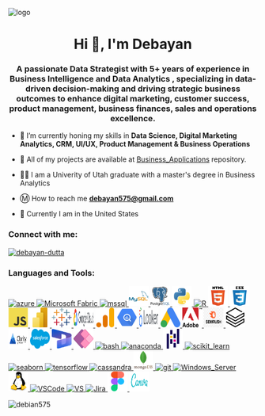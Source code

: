 ![logo](https://github.com/DebiAn575/DebiAn575/blob/main/Modern%20Minimal%20Technology%20Background%20Banner.png.png)
<h1 align="center">Hi 👋, I'm Debayan</h1>
<h3 align="center">A passionate Data Strategist with 5+ years of experience in Business Intelligence and Data Analytics , specializing in data-driven decision-making and driving strategic business outcomes to enhance digital marketing, customer success, product management, business finances, sales and operations excellence.</h3>

- 🌱 I’m currently honing my skills in **Data Science, Digital Marketing Analytics, CRM, UI/UX, Product Management & Business Operations**

- :open_file_folder: All of my projects are available at [Business_Applications](https://github.com/DebiAn575/Business_Applications/tree/main) repository.

- 👨‍💻 I am a Univerity of Utah graduate with a master's degree in Business Analytics

- :m: How to reach me **debayan575@gmail.com**

- :round_pushpin: Currently I am in the United States
  


<h3 align="left">Connect with me:</h3>
<p align="left">
<a href="https://linkedin.com/in/debayan-dutta" target="blank"><img align="center" src="https://raw.githubusercontent.com/rahuldkjain/github-profile-readme-generator/master/src/images/icons/Social/linked-in-alt.svg" alt="debayan-dutta" height="30" width="40" /></a>
</p>

<h3 align="left">Languages and Tools:</h3>
<p align="left"> 
<a href="https://azure.microsoft.com/en-in/" target="_blank" rel="noreferrer"> <img src="https://www.vectorlogo.zone/logos/microsoft_azure/microsoft_azure-icon.svg" alt="azure" width="40" height="40"/> </a>
<a href="https://www.microsoft.com/en-us/microsoft-fabric" target="_blank" rel="noreferrer"> <img src="https://www.vectorlogo.zone/logos/microsoft_azure/Microsoft-Fabric.svg" alt="Microsoft Fabric" width="40" height="40"/> </a>
<a href="https://www.microsoft.com/en-us/sql-server" target="_blank" rel="noreferrer"> <img src="https://www.svgrepo.com/show/303229/microsoft-sql-server-logo.svg" alt="mssql" width="40" height="40"/> </a> 
<a href="https://www.mysql.com/" target="_blank" rel="noreferrer"> <img src="https://raw.githubusercontent.com/devicons/devicon/master/icons/mysql/mysql-original-wordmark.svg" alt="mysql" width="40" height="40"/> </a>
<a href="https://www.postgresql.org" target="_blank" rel="noreferrer"> <img src="https://raw.githubusercontent.com/devicons/devicon/master/icons/postgresql/postgresql-original-wordmark.svg" alt="postgresql" width="40" height="40"/> </a> 
<a href="https://www.python.org" target="_blank" rel="noreferrer"> <img src="https://raw.githubusercontent.com/devicons/devicon/master/icons/python/python-original.svg" alt="python" width="40" height="40"/> </a> 
<a href="https://www.r-project.org/" target="_blank" rel="noreferrer"> <img src="https://cdn.jsdelivr.net/gh/devicons/devicon@latest/icons/r/r-original.svg" alt="R" width="40" height="40"/> </a> 
<a href="https://www.w3.org/html/" target="_blank" rel="noreferrer"> <img src="https://raw.githubusercontent.com/devicons/devicon/master/icons/html5/html5-original-wordmark.svg" alt="html5" width="40" height="40"/> </a> 
<a href="https://www.w3schools.com/css/" target="_blank" rel="noreferrer"> <img src="https://raw.githubusercontent.com/devicons/devicon/master/icons/css3/css3-original-wordmark.svg" alt="css3" width="40" height="40"/> </a> 
<a href="https://developer.mozilla.org/en-US/docs/Web/JavaScript" target="_blank" rel="noreferrer"> <img src="https://raw.githubusercontent.com/devicons/devicon/master/icons/javascript/javascript-original.svg" alt="javascript" width="40" height="40"/> </a> 
<a href="https://www.microsoft.com/en-us/power-platform/products/power-bi/" target="_blank" rel="noreferrer"> <img src="https://github.com/DebiAn575/DebiAn575/blob/main/power-bi-icon.svg" alt="PowerBI" width="40" height="40"/> </a>
<a href="https://www.tableau.com/" target="_blank" rel="noreferrer"> <img src="https://github.com/DebiAn575/DebiAn575/blob/main/tableau-software.svg" alt="Tableau" width="40" height="40"/> </a>
<a href="https://www.cloud.google.com/" target="_blank" rel="noreferrer"> <img src="https://github.com/DebiAn575/DebiAn575/blob/main/GCP.svg" alt="GCP" width="40" height="40"/> </a>
<a href="https://marketingplatform.google.com/about/analytics/" target="_blank" rel="noreferrer"> <img src="https://github.com/DebiAn575/DebiAn575/blob/main/google-analytics.svg" alt="Google Analytics" width="40" height="40"/> </a>
<a href="https://cloud.google.com/bigquery?hl=en" target="_blank" rel="noreferrer"> <img src="https://github.com/DebiAn575/DebiAn575/blob/main/google-bigquery.svg" alt="BigQuery" width="40" height="40"/> </a>
<a href="https://cloud.google.com/looker-studio?hl=en" target="_blank" rel="noreferrer"> <img src="https://github.com/DebiAn575/DebiAn575/blob/main/looker-studio.svg" alt="Looker Studio" width="40" height="40"/> </a>
<a href="https://ads.google.com/home/" target="_blank" rel="noreferrer"> <img src="https://github.com/DebiAn575/DebiAn575/blob/main/google-ads.svg" alt="Google Ads" width="40" height="40"/> </a>
<a href="https://business.adobe.com/" target="_blank" rel="noreferrer"> <img src="https://github.com/DebiAn575/DebiAn575/blob/main/adobe.svg" alt="Adobe Experience Cloud" width="40" height="40"/> </a>
<a href="https://www.semrush.com/projects/" target="_blank" rel="noreferrer"> <img src="https://github.com/DebiAn575/DebiAn575/blob/main/semrush.png" alt="SEMrush" width="40" height="40"/> </a>
<a href="https://azure.microsoft.com/en-us/products/databricks" target="_blank" rel="noreferrer"> <img src="https://github.com/DebiAn575/DebiAn575/blob/main/databricks.svg" alt="Databricks" width="40" height="40"/> </a>
<a href="https://clarity.microsoft.com/" target="_blank" rel="noreferrer"> <img src="https://github.com/DebiAn575/DebiAn575/blob/main/microsoft-clarity.jpg" alt="Microsoft Clarity" width="40" height="40"/> </a>
<a href="https://www.salesforce.com/data/" target="_blank" rel="noreferrer"> <img src="https://github.com/DebiAn575/DebiAn575/blob/main/salesforce.svg" alt="Salesforce" width="40" height="40"/> </a>
<a href="https://www.microsoft.com/en-us/dynamics-365/topics/crm/what-is-crm" target="_blank" rel="noreferrer"> <img src="https://github.com/DebiAn575/DebiAn575/blob/main/Dynamics365.svg" alt="Dynamics 365" width="40" height="40"/> </a>
<a href="https://www.microsoft.com/en-us/power-platform" target="_blank" rel="noreferrer"> <img src="https://github.com/DebiAn575/DebiAn575/blob/main/power-platform.svg" alt="Power Platform" width="40" height="40"/> </a>
<a href="https://www.gnu.org/software/bash/" target="_blank" rel="noreferrer"> <img src="https://www.vectorlogo.zone/logos/gnu_bash/gnu_bash-icon.svg" alt="bash" width="40" height="40"/> </a>
<a href="https://www.anaconda.com/" target="_blank" rel="noreferrer"> <img src="https://cdn.jsdelivr.net/gh/devicons/devicon@latest/icons/anaconda/anaconda-original-wordmark.svg" alt="anaconda" width="40" height="40"/> </a>
<a href="https://pandas.pydata.org/" target="_blank" rel="noreferrer"> <img src="https://raw.githubusercontent.com/devicons/devicon/2ae2a900d2f041da66e950e4d48052658d850630/icons/pandas/pandas-original.svg" alt="pandas" width="40" height="40"/> </a>
<a href="https://scikit-learn.org/" target="_blank" rel="noreferrer"> <img src="https://upload.wikimedia.org/wikipedia/commons/0/05/Scikit_learn_logo_small.svg" alt="scikit_learn" width="40" height="40"/> </a> 
<a href="https://seaborn.pydata.org/" target="_blank" rel="noreferrer"> <img src="https://seaborn.pydata.org/_images/logo-mark-lightbg.svg" alt="seaborn" width="40" height="40"/> </a>
<a href="https://www.tensorflow.org" target="_blank" rel="noreferrer"> <img src="https://www.vectorlogo.zone/logos/tensorflow/tensorflow-icon.svg" alt="tensorflow" width="40" height="40"/> </a> 
<a href="https://cassandra.apache.org/" target="_blank" rel="noreferrer"> <img src="https://www.vectorlogo.zone/logos/apache_cassandra/apache_cassandra-icon.svg" alt="cassandra" width="40" height="40"/> </a> 
<a href="https://www.mongodb.com/" target="_blank" rel="noreferrer"> <img src="https://raw.githubusercontent.com/devicons/devicon/master/icons/mongodb/mongodb-original-wordmark.svg" alt="mongodb" width="40" height="40"/> </a>
<a href="https://git-scm.com/" target="_blank" rel="noreferrer"> <img src="https://www.vectorlogo.zone/logos/git-scm/git-scm-icon.svg" alt="git" width="40" height="40"/> </a> 
<a href="https://www.microsoft.com/en-us/windows-server" target="_blank" rel="noreferrer"> <img src="https://icongr.am/devicon/windows8-original.svg" alt="Windows_Server" width="40" height="40"/> </a> 
<a href="https://www.linux.org/" target="_blank" rel="noreferrer"> <img src="https://raw.githubusercontent.com/devicons/devicon/master/icons/linux/linux-original.svg" alt="linux" width="40" height="40"/> </a> 
<a href="https://code.visualstudio.com/" target="_blank" rel="noreferrer"> <img src="https://cdn.jsdelivr.net/gh/devicons/devicon@latest/icons/vscode/vscode-original.svg" alt="VSCode" width="40" height="40"/> </a> 
<a href="https://visualstudio.microsoft.com/" target="_blank" rel="noreferrer"> <img src="https://cdn.jsdelivr.net/gh/devicons/devicon@latest/icons/visualstudio/visualstudio-original.svg" alt="VS" width="40" height="40"/> </a> 
<a href="https://www.atlassian.com/software/jira" target="_blank" rel="noreferrer"> <img src="https://cdn.jsdelivr.net/gh/devicons/devicon@latest/icons/jira/jira-original.svg" alt="Jira" width="40" height="40"/> </a> 
<a href="https://www.figma.com/" target="_blank" rel="noreferrer"> <img src="https://github.com/DebiAn575/DebiAn575/blob/main/figma.svg" alt="Figma" width="40" height="40"/> </a>
<a href="https://www.canva.com/" target="_blank" rel="noreferrer"> <img src="https://github.com/DebiAn575/DebiAn575/blob/main/canva.svg" alt="Canva" width="40" height="40"/> </a>
</p>

<p><img align="center" src="https://github-readme-stats.vercel.app/api/top-langs?username=debian575&show_icons=true&locale=en&layout=compact" alt="debian575" /></p>
